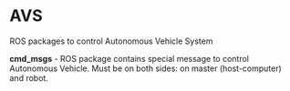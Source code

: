 # AVS
ROS packages to control Autonomous Vehicle System

**cmd_msgs** - ROS package contains special message to control Autonomous Vehicle. Must be on both sides: on master (host-computer) and robot. 
